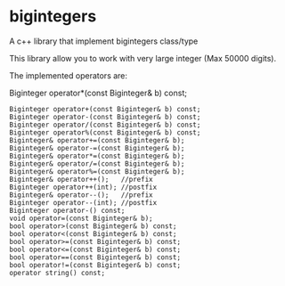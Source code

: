 # bigintegers
A c++ library that implement bigintegers class/type

This library allow you to work with very large integer (Max 50000 digits).

The implemented operators are:

Biginteger operator*(const Biginteger& b) const;

    Biginteger operator+(const Biginteger& b) const;
    Biginteger operator-(const Biginteger& b) const;
    Biginteger operator/(const Biginteger& b) const;
    Biginteger operator%(const Biginteger& b) const;
    Biginteger& operator+=(const Biginteger& b);
    Biginteger& operator-=(const Biginteger& b);
    Biginteger& operator*=(const Biginteger& b);
    Biginteger& operator/=(const Biginteger& b);
    Biginteger& operator%=(const Biginteger& b);
    Biginteger& operator++();   //prefix
    Biginteger operator++(int); //postfix
    Biginteger& operator--();   //prefix
    Biginteger operator--(int); //postfix
    Biginteger operator-() const;
    void operator=(const Biginteger& b);
    bool operator>(const Biginteger& b) const;
    bool operator<(const Biginteger& b) const;
    bool operator>=(const Biginteger& b) const;
    bool operator<=(const Biginteger& b) const;
    bool operator==(const Biginteger& b) const;
    bool operator!=(const Biginteger& b) const;
    operator string() const;
